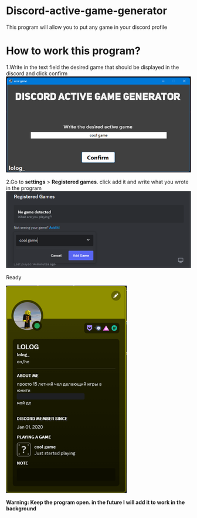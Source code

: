 # Discord-active-game-generator
This program will allow you to put any game in your discord profile

# How to work this program?
1.Write in the text field the desired game that should be displayed in the discord and click confirm
![Image alt](https://github.com/sdfstudios/Discord-active-game-generator/blob/master/Screenshot%202023-06-23%20235730.png)

2.Go to **settings** > **Registered games**. click add it and write what you wrote in the program
![Image alt](https://github.com/sdfstudios/Discord-active-game-generator/blob/master/Screenshot%202023-06-23%20235754.png)

Ready

![Image alt](https://github.com/sdfstudios/Discord-active-game-generator/blob/master/Screenshot%202023-06-23%20235826.png)

**Warning: Keep the program open. in the future I will add it to work in the background**
